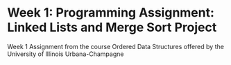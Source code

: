 # Week 1: Programming Assignment: Linked Lists and Merge Sort Project
 Week 1 Assignment from the course Ordered Data Structures offered by the University of Illinois Urbana-Champagne
